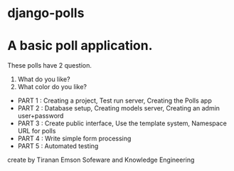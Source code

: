 # django-polls

# A basic poll application.

These polls have 2 question.
1. What do you like?
2. What color do you like?

- PART 1 : Creating a project, Test run server, Creating the Polls app
- PART 2 : Database setup, Creating models server, Creating an admin user+password
- PART 3 : Create public interface, Use the template system, Namespace URL for polls
- PART 4 : Write simple form processing
- PART 5 : Automated testing

create by Tiranan Emson
Sofeware and Knowledge Engineering
